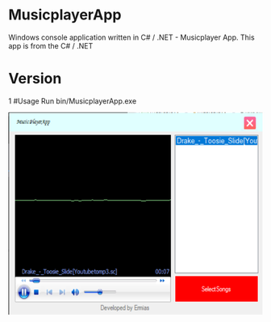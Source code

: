 # MusicplayerApp
Windows console application written in C# / .NET - Musicplayer App. 
This app is from the C# / .NET
# Version
1
#Usage
Run bin/MusicplayerApp.exe



<img src="images\graph.PNG" width="700" height="400">
